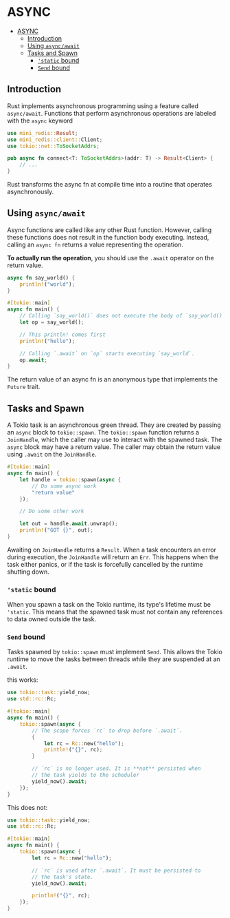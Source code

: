 # ASYNC

- [ASYNC](#async)
  - [Introduction](#introduction)
  - [Using `async/await`](#using-asyncawait)
  - [Tasks and Spawn](#tasks-and-spawn)
    - [`'static` bound](#static-bound)
    - [`Send` bound](#send-bound)

## Introduction

Rust implements asynchronous programming using a feature called `async/await`.
Functions that perform asynchronous operations are labeled with the `async` keyword

```rust
use mini_redis::Result;
use mini_redis::client::Client;
use tokio::net::ToSocketAddrs;

pub async fn connect<T: ToSocketAddrs>(addr: T) -> Result<Client> {
    // ...
}
```

Rust transforms the async fn at compile time into a routine that operates asynchronously.

## Using `async/await`

Async functions are called like any other Rust function. However, calling these functions does not result in the function body executing. Instead, calling an `async fn` returns a value representing the operation.

**To actually run the operation**, you should use the `.await` operator on the return value.

```rust
async fn say_world() {
    println!("world");
}

#[tokio::main]
async fn main() {
    // Calling `say_world()` does not execute the body of `say_world()`.
    let op = say_world();

    // This println! comes first
    println!("hello");

    // Calling `.await` on `op` starts executing `say_world`.
    op.await;
}
```

The return value of an async fn is an anonymous type that implements the `Future` trait.

## Tasks and Spawn

A Tokio task is an asynchronous green thread. They are created by passing an `async` block to `tokio::spawn`. The `tokio::spawn` function returns a `JoinHandle`, which the caller may use to interact with the spawned task. The `async` block may have a return value. The caller may obtain the return value using `.await` on the `JoinHandle`.

```rust
#[tokio::main]
async fn main() {
    let handle = tokio::spawn(async {
        // Do some async work
        "return value"
    });

    // Do some other work

    let out = handle.await.unwrap();
    println!("GOT {}", out);
}
```

Awaiting on `JoinHandle` returns a `Result`. When a task encounters an error during execution, the `JoinHandle` will return an `Err`. This happens when the task either panics, or if the task is forcefully cancelled by the runtime shutting down.

### `'static` bound

When you spawn a task on the Tokio runtime, its type's lifetime must be `'static`. This means that the spawned task must not contain any references to data owned outside the task.

### `Send` bound

Tasks spawned by `tokio::spawn` must implement `Send`. This allows the Tokio runtime to move the tasks between threads while they are suspended at an `.await`.

this works:

```rust
use tokio::task::yield_now;
use std::rc::Rc;

#[tokio::main]
async fn main() {
    tokio::spawn(async {
        // The scope forces `rc` to drop before `.await`.
        {
            let rc = Rc::new("hello");
            println!("{}", rc);
        }

        // `rc` is no longer used. It is **not** persisted when
        // the task yields to the scheduler
        yield_now().await;
    });
}
```

This does not:

```rust
use tokio::task::yield_now;
use std::rc::Rc;

#[tokio::main]
async fn main() {
    tokio::spawn(async {
        let rc = Rc::new("hello");

        // `rc` is used after `.await`. It must be persisted to
        // the task's state.
        yield_now().await;

        println!("{}", rc);
    });
}
```
